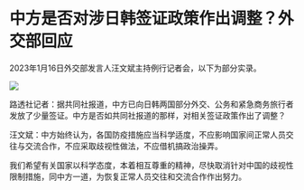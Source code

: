# 中方是否对涉日韩签证政策作出调整？外交部回应

2023年1月16日外交部发言人汪文斌主持例行记者会，以下为部分实录。

![](https://inews.gtimg.com/newsapp_bt/0/15614136769/1000)

路透社记者：据共同社报道，中方已向日韩两国部分外交、公务和紧急商务旅行者发放了少量签证。中方是否如共同社报道的那样，对相关签证政策作出了调整？

汪文斌：中方始终认为，各国防疫措施应当科学适度，不应影响国家间正常人员交往与交流合作，不应采取歧视性做法，不应借机搞政治操弄。

我们希望有关国家以科学态度，本着相互尊重的精神，尽快取消针对中国的歧视性限制措施，同中方一道，为恢复正常人员交往和交流合作作出努力。

